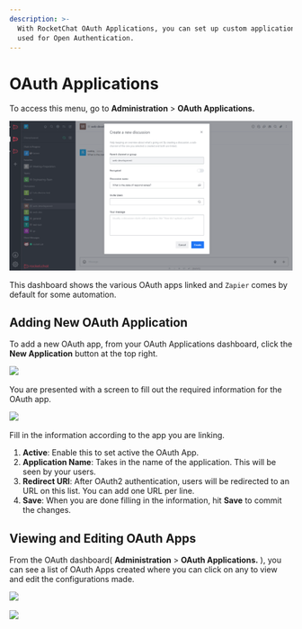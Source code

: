 ```yaml
---
description: >-
  With RocketChat OAuth Applications, you can set up custom applications to be
  used for Open Authentication.
---
```


# OAuth Applications

To access this menu, go to **Administration** > **OAuth Applications.**

![](<../../../.gitbook/assets/image (652) (1) (1).png>)

This dashboard shows the various OAuth apps linked and `Zapier` comes by default for some automation.

## Adding New OAuth Application

To add a new OAuth app, from your OAuth Applications dashboard, click the **New Application** button at the top right.

![](../../../.gitbook/assets/2021-11-11\_12h17\_17.png)

You are presented with a screen to fill out the required information for the OAuth app.

&#x20;

![](../../../.gitbook/assets/2021-11-12\_10h12\_51.png)

Fill in the information according to the app you are linking.

1. **Active**: Enable this to set active the OAuth App.
2. **Application Name**: Takes in the name of the application. This will be seen by your users.
3. **Redirect URI**: After OAuth2 authentication, users will be redirected to an URL on this list. You can add one URL per line.
4. **Save**: When you are done filling in the information, hit **Save** to commit the changes.

## Viewing and Editing OAuth Apps

From the OAuth dashboard( **Administration** > **OAuth Applications.** ), you can see a list of OAuth Apps created where you can click on any to view and edit the configurations made.

![](../../../.gitbook/assets/2021-11-12\_10h34\_12.png)

![](../../../.gitbook/assets/2021-11-12\_10h45\_09.png)
